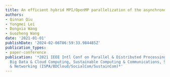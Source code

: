 ```yaml
---
title: An efficient hybrid MPI/OpenMP parallelization of the asynchronous ADMM algorithm
authors:
- Qinnan Qiu
- Yongmei Lei
- Dongxia Wang
- Guozheng Wang
date: '2021-01-01'
publishDate: '2024-02-06T06:59:33.984485Z'
publication_types:
- paper-conference
publication: '*2021 IEEE Intl Conf on Parallel & Distributed Processing with Applications,
  Big Data & Cloud Computing, Sustainable Computing & Communications, Social Computing
  & Networking (ISPA/BDCloud/SocialCom/SustainCom)*'
---
```

